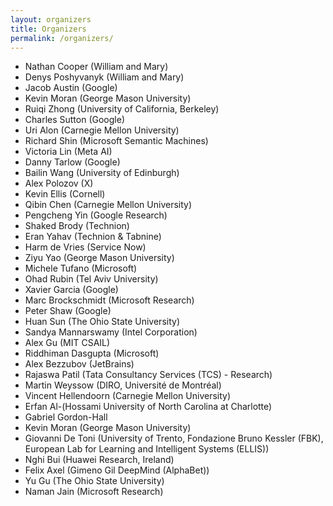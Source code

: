 ```yaml
---
layout: organizers
title: Organizers
permalink: /organizers/
---
```


* Nathan	Cooper	(William and Mary)
* Denys	Poshyvanyk	(William and Mary)
* Jacob	Austin	(Google)
* Kevin	Moran	(George Mason University)
* Ruiqi	Zhong	(University of California, Berkeley)
* Charles	Sutton	(Google)
* Uri	Alon	(Carnegie Mellon University)
* Richard	Shin	(Microsoft Semantic Machines)
* Victoria	Lin	(Meta AI)
* Danny	Tarlow	(Google)
* Bailin Wang	(University of Edinburgh)
* Alex	Polozov	(X)
* Kevin	Ellis	(Cornell)
* Qibin	Chen	(Carnegie Mellon University)
* Pengcheng	Yin	(Google Research)
* Shaked	Brody	(Technion)
* Eran	Yahav	(Technion & Tabnine)
* Harm	de Vries	(Service Now)
* Ziyu	Yao	(George Mason University)
* Michele	Tufano	(Microsoft)
* Ohad	Rubin	(Tel Aviv University)
* Xavier	Garcia	(Google)
* Marc	Brockschmidt	(Microsoft Research)
* Peter	Shaw	(Google)
* Huan	Sun	(The Ohio State University)
* Sandya	Mannarswamy	(Intel Corporation)
* Alex	Gu	(MIT CSAIL)
* Riddhiman	Dasgupta	(Microsoft)
* Alex	Bezzubov	(JetBrains)
* Rajaswa	Patil	(Tata Consultancy Services (TCS) - Research)
* Martin	Weyssow	(DIRO, Université de Montréal)
* Vincent	Hellendoorn	(Carnegie Mellon University)
* Erfan	Al-(Hossami	University of North Carolina at Charlotte)
* Gabriel	Gordon-Hall
* Kevin	Moran	(George Mason University)
* Giovanni	De Toni	(University of Trento, Fondazione Bruno Kessler (FBK), European Lab for Learning and Intelligent Systems (ELLIS))
* Nghi	Bui	(Huawei Research, Ireland)
* Felix Axel	(Gimeno Gil	DeepMind (AlphaBet))
* Yu	Gu	(The Ohio State University)
* Naman	Jain	(Microsoft Research)